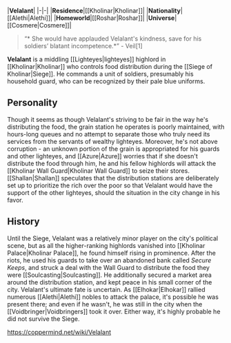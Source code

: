 |**Velalant**|
|-|-|
|**Residence**|[[Kholinar\|Kholinar]]|
|**Nationality**|[[Alethi\|Alethi]]|
|**Homeworld**|[[Roshar\|Roshar]]|
|**Universe**|[[Cosmere\|Cosmere]]|

>“* She would have applauded Velalant's kindness, save for his soldiers’ blatant incompetence.*”
\- Veil[1]


**Velalant** is a middling [[Lighteyes\|lighteyes]] highlord in [[Kholinar\|Kholinar]] who controls food distribution during the [[Siege of Kholinar\|Siege]]. He commands a unit of soldiers, presumably his household guard, who can be recognized by their pale blue uniforms.

## Personality
Though it seems as though Velalant's striving to be fair in the way he's distributing the food, the grain station he operates is poorly maintained, with hours-long queues and no attempt to separate those who truly need its services from the servants of wealthy lighteyes. Moreover, he's not above corruption - an unknown portion of the grain is appropriated for his guards and other lighteyes, and [[Azure\|Azure]] worries that if she doesn't distribute the food through him, he and his fellow highlords will attack the [[Kholinar Wall Guard\|Kholinar Wall Guard]] to seize their stores. [[Shallan\|Shallan]] speculates that the distribution stations are deliberately set up to prioritize the rich over the poor so that Velalant would have the support of the other lighteyes, should the situation in the city change in his favor.

## History
Until the Siege, Velalant was a relatively minor player on the city's political scene, but as all the higher-ranking highlords vanished into [[Kholinar Palace\|Kholinar Palace]], he found himself rising in prominence. After the riots, he used his guards to take over an abandoned bank called *Secure Keeps*, and struck a deal with the Wall Guard to distribute the food they were [[Soulcasting\|Soulcasting]]. He additionally secured a market area around the distribution station, and kept peace in his small corner of the city.
Velalant's ultimate fate is uncertain. As [[Elhokar\|Elhokar]] rallied numerous [[Alethi\|Alethi]] nobles to attack the palace, it's possible he was present there; and even if he wasn't, he was still in the city when the [[Voidbringer\|Voidbringers]] took it over. Either way, it's highly probable he did not survive the Siege.



https://coppermind.net/wiki/Velalant